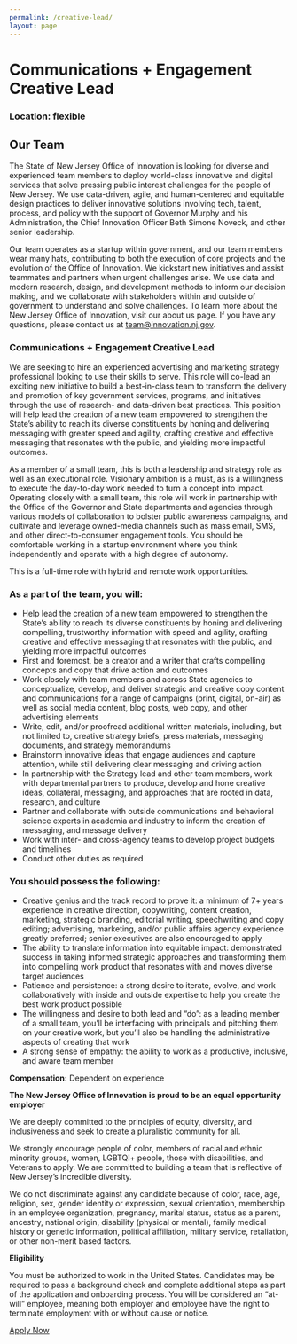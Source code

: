 ```yaml
---
permalink: /creative-lead/
layout: page
---
```

# Communications + Engagement Creative Lead

### Location: flexible

## Our Team
The State of New Jersey Office of Innovation is looking for diverse and experienced team members to deploy world-class innovative and digital services that solve pressing public interest challenges for the people of New Jersey. We use data-driven, agile, and human-centered and equitable design practices to deliver innovative solutions involving tech, talent, process, and policy with the support of Governor Murphy and his Administration, the Chief Innovation Officer Beth Simone Noveck, and other senior leadership.

Our team operates as a startup within government, and our team members wear many hats, contributing to both the execution of core projects and the evolution of the Office of Innovation. We kickstart new initiatives and assist teammates and partners when urgent challenges arise. We use data and modern research, design, and development methods to inform our decision making, and we collaborate with stakeholders within and outside of government to understand and solve challenges. To learn more about the New Jersey Office of Innovation, visit our about us page. If you have any questions, please contact us at team@innovation.nj.gov.

### Communications + Engagement Creative Lead

We are seeking to hire an experienced advertising and marketing strategy professional looking to use their skills to serve. This role will co-lead an exciting new initiative to build a best-in-class team to transform the delivery and promotion of key government services, programs, and initiatives through the use of research- and data-driven best practices. This position will help lead the creation of a new team empowered to strengthen the State’s ability to reach its diverse constituents by honing and delivering messaging with greater speed and agility, crafting creative and effective messaging that resonates with the public, and yielding more impactful outcomes.

As a member of a small team, this is both a leadership and strategy role as well as an executional role. Visionary ambition is a must, as is a willingness to execute the day-to-day work needed to turn a concept into impact. Operating closely with a small team, this role will work in partnership with the Office of the Governor and State departments and agencies through various models of collaboration to bolster public awareness campaigns, and cultivate and leverage owned-media channels such as mass email, SMS, and other direct-to-consumer engagement tools. You should be comfortable working in a startup environment where you think independently and operate with a high degree of autonomy.

This is a full-time role with hybrid and remote work opportunities.

### As a part of the team, you will:

- Help lead the creation of a new team empowered to strengthen the State’s ability to reach its diverse constituents by honing and delivering compelling, trustworthy information with speed and agility, crafting creative and effective messaging that resonates with the public, and yielding more impactful outcomes
- First and foremost, be a creator and a writer that crafts compelling concepts and copy that drive action and outcomes
- Work closely with team members and across State agencies to conceptualize, develop, and deliver strategic and creative copy content and communications for a range of campaigns (print, digital, on-air) as well as social media content, blog posts, web copy, and other advertising elements
- Write, edit, and/or proofread additional written materials, including, but not limited to, creative strategy briefs, press materials, messaging documents, and strategy memorandums
- Brainstorm innovative ideas that engage audiences and capture attention, while still delivering clear messaging and driving action
- In partnership with the Strategy lead and other team members, work with departmental partners to produce, develop and hone creative ideas, collateral, messaging, and approaches that are rooted in data, research, and culture
- Partner and collaborate with outside communications and behavioral science experts in academia and industry to inform the creation of messaging, and message delivery
- Work with inter- and cross-agency teams to develop project budgets and timelines
- Conduct other duties as required

### You should possess the following:

- Creative genius and the track record to prove it: a minimum of 7+ years experience in creative direction, copywriting, content creation, marketing, strategic branding, editorial writing, speechwriting and copy editing; advertising, marketing, and/or public affairs agency experience greatly preferred; senior executives are also encouraged to apply
- The ability to translate information into equitable impact: demonstrated success in taking informed strategic approaches and transforming them into compelling work product that resonates with and moves diverse target audiences
- Patience and persistence: a strong desire to iterate, evolve, and work collaboratively with inside and outside expertise to help you create the best work product possible
- The willingness and desire to both lead and “do”: as a leading member of a small team, you’ll be interfacing with principals and pitching them on your creative work, but you’ll also be handling the administrative aspects of creating that work
- A strong sense of empathy: the ability to work as a productive, inclusive, and aware team member

**Compensation:** Dependent on experience

**The New Jersey Office of Innovation is proud to be an equal opportunity employer**

We are deeply committed to the principles of equity, diversity, and inclusiveness and seek to create a pluralistic community for all.

We strongly encourage people of color, members of racial and ethnic minority groups, women, LGBTQI+ people, those with disabilities, and Veterans to apply. We are committed to building a team that is reflective of New Jersey’s incredible diversity.  

We do not discriminate against any candidate because of color, race, age, religion, sex, gender identity or expression, sexual orientation, membership in an employee organization, pregnancy, marital status, status as a parent, ancestry, national origin, disability (physical or mental), family medical history or genetic information, political affiliation, military service, retaliation, or other non-merit based factors.

**Eligibility**

You must be authorized to work in the United States. Candidates may be required to pass a background check and complete additional steps as part of the application and onboarding process. You will be considered an “at-will” employee, meaning both employer and employee have the right to terminate employment with or without cause or notice.   

<a class="usa-button" href="/creative-lead/">Apply Now</a>
